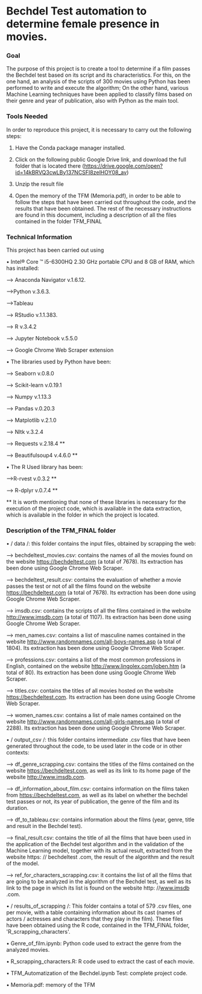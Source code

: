 # Bechdel Test automation to determine female presence in movies.


### Goal

The purpose of this project is to create a tool to determine if a film passes the Bechdel test based on its script and its characteristics.
For this, on the one hand, an analysis of the scripts of 300 movies using Python has been performed to write and execute the algorithm; On the other hand, various Machine Learning techniques have been applied to classify films based on their genre and year of publication, also with Python as the main tool.


### Tools Needed

In order to reproduce this project, it is necessary to carry out the following steps:

1. Have the Conda package manager installed.

2. Click on the following public Google Drive link, and download the full folder that is located there (https://drive.google.com/open?id=14kBRVQ3cwLBy137NCSFI8zelHOY08_av)

3. Unzip the result file

4. Open the memory of the TFM (Memoria.pdf), in order to be able to follow the steps that have been carried out throughout the code, and the results that have been obtained. The rest of the necessary instructions are found in this document, including a description of all the files contained in the folder TFM_FINAL

### Technical Information

This project has been carried out using

• Intel® Core ™ i5-6300HQ 2.30 GHz portable CPU and 8 GB of RAM, which has installed:

  --> Anaconda Navigator v.1.6.12.

  -->Python v.3.6.3.
  
  -->Tableau

  --> RStudio v.1.1.383.

  --> R v.3.4.2

  --> Jupyter Notebook v.5.5.0

  --> Google Chrome Web Scraper extension

• The libraries used by Python have been:


  --> Seaborn v.0.8.0

  --> Scikit-learn v.0.19.1

  --> Numpy v.1.13.3

  --> Pandas v.0.20.3

  --> Matplotlib v.2.1.0

  --> Nltk v.3.2.4

  --> Requests v.2.18.4 **

  --> Beautifulsoup4 v.4.6.0 **

• The R Used library has been:

  -->R-rvest v.0.3.2 **

  --> R-dplyr v.0.7.4 **

** It is worth mentioning that none of these libraries is necessary for the execution of the project code, which is available in the data extraction, which is available in the folder in which the project is located.



### Description of the TFM_FINAL folder

• / data /: this folder contains the input files, obtained by scrapping the web:

   --> bechdeltest_movies.csv: contains the names of all the movies found on the website https://bechdeltest.com (a total of 7678). Its extraction has been done using Google Chrome Web Scraper.

  --> bechdeltest_result.csv: contains the evaluation of whether a movie passes the test or not of all the films found on the website https://bechdeltest.com (a total of 7678). Its extraction has been done using Google Chrome Web Scraper.

  --> imsdb.csv: contains the scripts of all the films contained in the website http://www.imsdb.com (a total of 1107). Its extraction has been done using Google Chrome Web Scraper.

  --> men_names.csv: contains a list of masculine names contained in the website http://www.randomnames.com/all-boys-names.asp (a total of 1804). Its extraction has been done using Google Chrome Web Scraper.

  --> professions.csv: contains a list of the most common professions in English, contained on the website http://www.lingolex.com/joben.htm (a total of 80). Its extraction has been done using Google Chrome Web Scraper.

  --> titles.csv: contains the titles of all movies hosted on the website https://bechdeltest.com. Its extraction has been done using Google Chrome Web Scraper.

  --> women_names.csv: contains a list of male names contained on the website http://www.randomnames.com/all-girls-names.asp (a total of 2288). Its extraction has been done using Google Chrome Web Scraper.


• / output_csv /: this folder contains intermediate .csv files that have been generated throughout the code, to be used later in the code or in other contexts:

  --> df_genre_scrapping.csv: contains the titles of the films contained on the website https://bechdeltest.com, as well as its link to its home page of the website http://www.imsdb.com.

  --> df_information_about_film.csv: contains information on the films taken from https://bechdeltest.com, as well as its label on whether the bechdel test passes or not, its year of publication, the genre of the film and its duration.

  --> df_to_tableau.csv: contains information about the films (year, genre, title and result in the Bechdel test).

  --> final_result.csv: contains the title of all the films that have been used in the application of the Bechdel test algorithm and in the validation of the Machine Learning model, together with its actual result, extracted from the website https: // bechdeltest .com, the result of the algorithm and the result of the model.

  --> ref_for_characters_scrapping.csv: it contains the list of all the films that are going to be analyzed in the algorithm of the Bechdel test, as well as its link to the page in which its list is found on the website http: //www.imsdb .com.

• / results_of_scrapping /: This folder contains a total of 579 .csv files, one per movie, with a table containing information about its cast (names of actors / actresses and characters that they play in the film). These files have been obtained using the R code, contained in the TFM_FINAL folder, 'R_scrapping_characters'.

• Genre_of_film.ipynb: Python code used to extract the genre from the analyzed movies.

• R_scrapping_characters.R: R code used to extract the cast of each movie.

• TFM_Automatization of the Bechdel.ipynb Test: complete project code.

• Memoria.pdf: memory of the TFM
